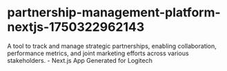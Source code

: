 # partnership-management-platform-nextjs-1750322962143
A tool to track and manage strategic partnerships, enabling collaboration, performance metrics, and joint marketing efforts across various stakeholders. - Next.js App Generated for Logitech
